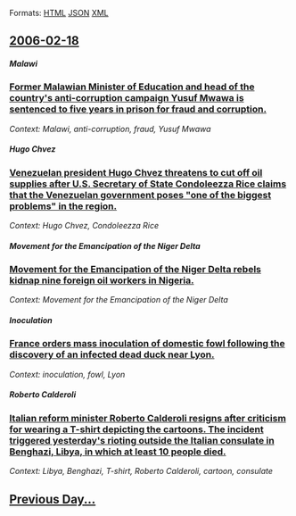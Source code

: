 
Formats: [HTML](2006/02/18/index.html)  [JSON](2006/02/18/index.json)  [XML](2006/02/18/index.xml)  

## [2006-02-18](/news/2006/02/18/index.md)

##### Malawi
### [ Former Malawian Minister of Education and head of the country's anti-corruption campaign Yusuf Mwawa is sentenced to five years in prison for fraud and corruption. ](/news/2006/02/18/former-malawian-minister-of-education-and-head-of-the-country-s-anti-corruption-campaign-yusuf-mwawa-is-sentenced-to-five-years-in-prison-f.md)
_Context: Malawi, anti-corruption, fraud, Yusuf Mwawa_

##### Hugo Chvez
### [ Venezuelan president Hugo Chvez threatens to cut off oil supplies after U.S. Secretary of State Condoleezza Rice claims that the Venezuelan government poses "one of the biggest problems" in the region. ](/news/2006/02/18/venezuelan-president-hugo-chavez-threatens-to-cut-off-oil-supplies-after-u-s-secretary-of-state-condoleezza-rice-claims-that-the-venezuela.md)
_Context: Hugo Chvez, Condoleezza Rice_

##### Movement for the Emancipation of the Niger Delta
### [ Movement for the Emancipation of the Niger Delta rebels kidnap nine foreign oil workers in Nigeria. ](/news/2006/02/18/movement-for-the-emancipation-of-the-niger-delta-rebels-kidnap-nine-foreign-oil-workers-in-nigeria.md)
_Context: Movement for the Emancipation of the Niger Delta_

##### Inoculation
### [ France orders mass inoculation of domestic fowl following the discovery of an infected dead duck near Lyon. ](/news/2006/02/18/france-orders-mass-inoculation-of-domestic-fowl-following-the-discovery-of-an-infected-dead-duck-near-lyon.md)
_Context: inoculation, fowl, Lyon_

##### Roberto Calderoli
### [ Italian reform minister Roberto Calderoli resigns after criticism for wearing a T-shirt depicting the cartoons. The incident triggered yesterday's rioting outside the Italian consulate in Benghazi, Libya, in which at least 10 people died. ](/news/2006/02/18/italian-reform-minister-roberto-calderoli-resigns-after-criticism-for-wearing-a-t-shirt-depicting-the-cartoons-the-incident-triggered-yest.md)
_Context: Libya, Benghazi, T-shirt, Roberto Calderoli, cartoon, consulate_

## [Previous Day...](/news/2006/02/17/index.md)

